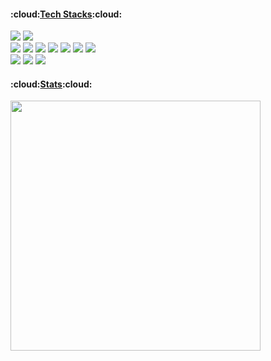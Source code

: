 <!--
**home0712/home0712** is a ✨ _special_ ✨ repository because its `README.md` (this file) appears on your GitHub profile.

Here are some ideas to get you started:

- 🔭 I’m currently working on ...
- 🌱 I’m currently learning ...
- 👯 I’m looking to collaborate on ...
- 🤔 I’m looking for help with ...
- 💬 Ask me about ...
- 📫 How to reach me: ...
- 😄 Pronouns: ...
- ⚡ Fun fact: ...
-->

<h4>:cloud:<ins>Tech Stacks</ins>:cloud:</h4>
<div class="grid">
  <img src="https://img.shields.io/badge/Python-4584b6?style=for-the-badge&logo=python&logoColor=FFF"/> 
  <img src="https://img.shields.io/badge/java-007396?style=for-the-badge&logo=OpenJDK&logoColor=white"></br>
  <img src="https://img.shields.io/badge/Javascript-F7DF1E?style=for-the-badge&logo=javascript&logoColor=FFF"/> 
  <img src="https://img.shields.io/badge/Typescript-3178C6?style=for-the-badge&logo=typescript&logoColor=FFF"/> 
  <img src="https://img.shields.io/badge/Next.js-000000?style=for-the-badge&logo=nextdotjs&logoColor=FFF"/> 
  <img src="https://img.shields.io/badge/Node.js-5FA04E?style=for-the-badge&logo=nodedotjs&logoColor=FFF"/> 
  <img src="https://img.shields.io/badge/React-61DAFB?style=for-the-badge&logo=react&logoColor=FFF"/>
  <img src="https://img.shields.io/badge/HTML5-E34F26?style=for-the-badge&logo=html5&logoColor=FFF"/>
  <img src="https://img.shields.io/badge/CSS3-1572B6?style=for-the-badge&logo=css3&logoColor=FFF"/></br>
  <img src="https://img.shields.io/badge/Firebase-DD2C00?style=for-the-badge&logo=firebase&logoColor=FFF"/> 
  <img src="https://img.shields.io/badge/Figma-F24E1E?style=for-the-badge&logo=figma&logoColor=FFF"/> 
  <img src="https://img.shields.io/badge/ArcGIS Pro-2C7AC3?style=for-the-badge&logo=arcgis&logoColor=FFF"/> 
</div>



<h4>:cloud:<ins>Stats</ins>:cloud:</h4>
<p href="https://github.com/anuraghazra/github-readme-stats">
  <img width=400 align="center" src="https://github-readme-stats.vercel.app/api?username=home0712&theme=dark&show_icons=true&hide=stars,issues" />
</p>
